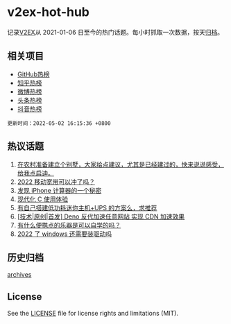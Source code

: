 # v2ex-hot-hub

 记录[V2EX](https://www.v2ex.com/)从 2021-01-06 日至今的热门话题。每小时抓取一次数据，按天[归档](archives)。
 
 ## 相关项目

- [GitHub热榜](https://github.com/lonnyzhang423/github-hot-hub)
- [知乎热榜](https://github.com/lonnyzhang423/zhihu-hot-hub)
- [微博热榜](https://github.com/lonnyzhang423/weibo-hot-hub)
- [头条热榜](https://github.com/lonnyzhang423/toutiao-hot-hub)
- [抖音热榜](https://github.com/lonnyzhang423/douyin-hot-hub)


 `更新时间：2022-05-02 16:15:36 +0800`

## 热议话题

1. [在农村准备建立个别墅，大家给点建议，尤其是已经建过的，快来说说感受，给我点启迪。](https://www.v2ex.com/t/850379)
1. [2022 移动宽带可以冲了吗？](https://www.v2ex.com/t/850385)
1. [发现 iPhone 计算器的一个秘密](https://www.v2ex.com/t/850381)
1. [现代化 C 使用体验](https://www.v2ex.com/t/850384)
1. [有自己搭建低功耗迷你主机+UPS 的方案么，求推荐](https://www.v2ex.com/t/850467)
1. [[技术|原创|首发] Deno 反代加速任意网站 实现 CDN 加速效果](https://www.v2ex.com/t/850412)
1. [有什么便携点的乐器是可以自学的吗？](https://www.v2ex.com/t/850472)
1. [2022 了 windows 还需要装驱动吗](https://www.v2ex.com/t/850452)

## 历史归档

[archives](archives)

## License

See the [LICENSE](LICENSE) file for license rights and limitations (MIT).
